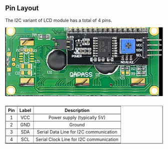 ## Pin Layout

The I2C variant of LCD module has a total of 4 pins.

<img style="display: block; margin: auto;" alt="lcd1602" src="./images/lcd-i2c-pins.jpg"/>

<br/>

<table border="1" style="border-collapse: collapse; width: 100%; text-align: center;">
  <thead>
    <tr>
      <th>Pin</th>
      <th>Label</th>
      <th>Description</th>
    </tr>
  </thead>
  <tbody>
    <tr>
      <td>1</td>
      <td>VCC</td>
      <td>Power supply (typically 5V)</td>
    </tr>
    <tr>
      <td>2</td>
      <td>GND</td>
      <td>Ground</td>
    </tr>
    <tr>
      <td>3</td>
      <td>SDA</td>
      <td>Serial Data Line for I2C communication</td>
    </tr>
    <tr>
      <td>4</td>
      <td>SCL</td>
      <td>Serial Clock Line for I2C communication</td>
    </tr>
  </tbody>
</table>

